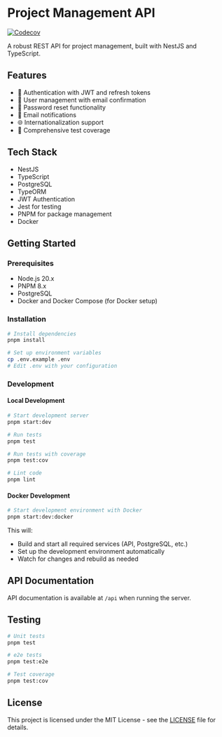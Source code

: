 # Project Management API

<a href="https://codecov.io/gh/pierre-tsiakkaros/project-management-api" target="_blank"><img src="https://codecov.io/gh/pierre-tsiakkaros/project-management-api/branch/main/graph/badge.svg" alt="Codecov" /></a>

A robust REST API for project management, built with NestJS and TypeScript.

## Features

- 🔐 Authentication with JWT and refresh tokens
- 👤 User management with email confirmation
- 🔄 Password reset functionality
- 📧 Email notifications
- 🌐 Internationalization support
- 🧪 Comprehensive test coverage

## Tech Stack

- NestJS
- TypeScript
- PostgreSQL
- TypeORM
- JWT Authentication
- Jest for testing
- PNPM for package management
- Docker

## Getting Started

### Prerequisites

- Node.js 20.x
- PNPM 8.x
- PostgreSQL
- Docker and Docker Compose (for Docker setup)

### Installation

```bash
# Install dependencies
pnpm install

# Set up environment variables
cp .env.example .env
# Edit .env with your configuration
```

### Development

#### Local Development

```bash
# Start development server
pnpm start:dev

# Run tests
pnpm test

# Run tests with coverage
pnpm test:cov

# Lint code
pnpm lint
```

#### Docker Development

```bash
# Start development environment with Docker
pnpm start:dev:docker
```

This will:
- Build and start all required services (API, PostgreSQL, etc.)
- Set up the development environment automatically
- Watch for changes and rebuild as needed

## API Documentation

API documentation is available at `/api` when running the server.

## Testing

```bash
# Unit tests
pnpm test

# e2e tests
pnpm test:e2e

# Test coverage
pnpm test:cov
```

## License

This project is licensed under the MIT License - see the [LICENSE](LICENSE) file for details.
